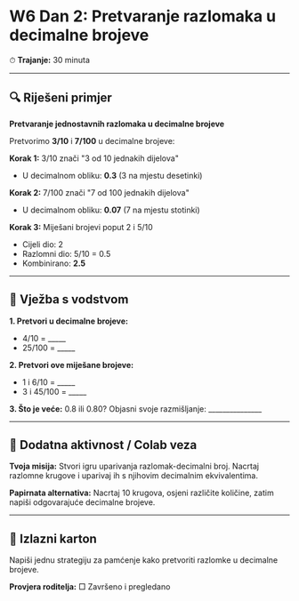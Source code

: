 # W6 Dan 2: Pretvaranje razlomaka u decimalne brojeve

⏱ **Trajanje:** 30 minuta

---

## 🔍 Riješeni primjer

**Pretvaranje jednostavnih razlomaka u decimalne brojeve**

Pretvorimo **3/10** i **7/100** u decimalne brojeve:

**Korak 1:** 3/10 znači "3 od 10 jednakih dijelova"
- U decimalnom obliku: **0.3** (3 na mjestu desetinki)

**Korak 2:** 7/100 znači "7 od 100 jednakih dijelova"  
- U decimalnom obliku: **0.07** (7 na mjestu stotinki)

**Korak 3:** Miješani brojevi poput 2 i 5/10
- Cijeli dio: 2
- Razlomni dio: 5/10 = 0.5
- Kombinirano: **2.5**

---

## 📝 Vježba s vodstvom

**1. Pretvori u decimalne brojeve:** 
   - 4/10 = _____
   - 25/100 = _____

**2. Pretvori ove miješane brojeve:**
   - 1 i 6/10 = _____
   - 3 i 45/100 = _____

**3. Što je veće:** 0.8 ili 0.80? Objasni svoje razmišljanje: _______________

---

## 🚀 Dodatna aktivnost / Colab veza

**Tvoja misija:** Stvori igru uparivanja razlomak-decimalni broj. Nacrtaj razlomne krugove i uparivaj ih s njihovim decimalnim ekvivalentima.

**Papirnata alternativa:** Nacrtaj 10 krugova, osjeni različite količine, zatim napiši odgovarajuće decimalne brojeve.

---

## 🎯 Izlazni karton

Napiši jednu strategiju za pamćenje kako pretvoriti razlomke u decimalne brojeve.

**Provjera roditelja:** □ Završeno i pregledano